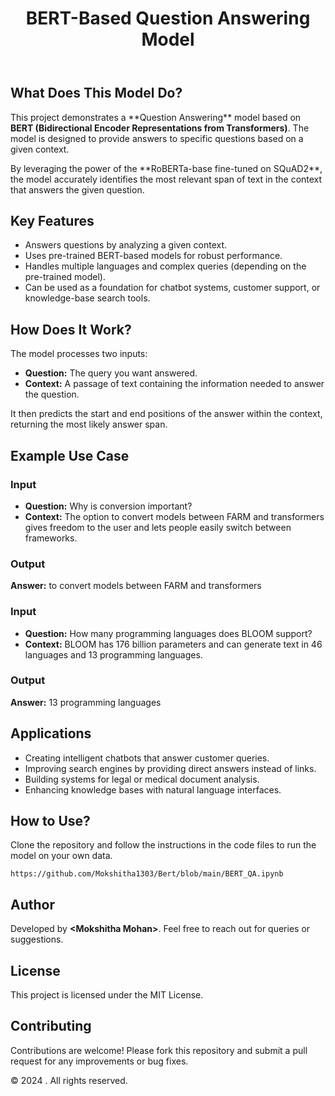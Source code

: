
<!DOCTYPE html>
<html lang="en">
<head>
    <meta charset="UTF-8">
    <meta name="viewport" content="width=device-width, initial-scale=1.0">
    <meta name="description" content="BERT-Based Question Answering Model">
    <meta name="author" content="Mokshitha Mohan">

</head>
<body>
    <header>
        <h1>BERT-Based Question Answering Model</h1>
    </header>

 <div class="container">
        <h2>What Does This Model Do?</h2>
        <p>
            This project demonstrates a **Question Answering** model based on <strong>BERT (Bidirectional Encoder Representations from Transformers)</strong>. 
            The model is designed to provide answers to specific questions based on a given context.
        </p>
        <p>
            By leveraging the power of the **RoBERTa-base fine-tuned on SQuAD2**, the model accurately identifies the most relevant span of text in the context that answers the given question.
        </p>

<h2>Key Features</h2>
        <ul>
            <li>Answers questions by analyzing a given context.</li>
            <li>Uses pre-trained BERT-based models for robust performance.</li>
            <li>Handles multiple languages and complex queries (depending on the pre-trained model).</li>
            <li>Can be used as a foundation for chatbot systems, customer support, or knowledge-base search tools.</li>
        </ul>

 <h2>How Does It Work?</h2>
        <p>
            The model processes two inputs:
        </p>
        <ul>
            <li>
                <strong>Question:</strong> The query you want answered.
            </li>
            <li>
                <strong>Context:</strong> A passage of text containing the information needed to answer the question.
            </li>
        </ul>
        <p>
            It then predicts the start and end positions of the answer within the context, returning the most likely answer span.
        </p>

<h2>Example Use Case</h2>
        <h3>Input</h3>
        <ul>
            <li><strong>Question:</strong> Why is conversion important?</li>
            <li>
                <strong>Context:</strong> The option to convert models between FARM and transformers gives freedom to the user and lets people easily switch between frameworks.
            </li>
        </ul>

 <h3>Output</h3>
        <p><strong>Answer:</strong> to convert models between FARM and transformers</p>

<h3>Input</h3>
        <ul>
            <li><strong>Question:</strong> How many programming languages does BLOOM support?</li>
            <li>
                <strong>Context:</strong> BLOOM has 176 billion parameters and can generate text in 46 languages and 13 programming languages.
            </li>
        </ul>

 <h3>Output</h3>
        <p><strong>Answer:</strong> 13 programming languages</p>

<h2>Applications</h2>
        <ul>
            <li>Creating intelligent chatbots that answer customer queries.</li>
            <li>Improving search engines by providing direct answers instead of links.</li>
            <li>Building systems for legal or medical document analysis.</li>
            <li>Enhancing knowledge bases with natural language interfaces.</li>
        </ul>

<h2>How to Use?</h2>
        <p>Clone the repository and follow the instructions in the code files to run the model on your own data.</p>
        <pre><code>https://github.com/Mokshitha1303/Bert/blob/main/BERT_QA.ipynb</code></pre>

 <h2>Author</h2>
        <p>Developed by <strong>&lt;Mokshitha Mohan&gt;</strong>. Feel free to reach out for queries or suggestions.</p>

  <h2>License</h2>
        <p>This project is licensed under the MIT License.</p>

<h2>Contributing</h2>
        <p>Contributions are welcome! Please fork this repository and submit a pull request for any improvements or bug fixes.</p>
    </div>

  <footer>
        <p>&copy; 2024 <Your_Name>. All rights reserved.</p>
    </footer>
</body>
</html>
